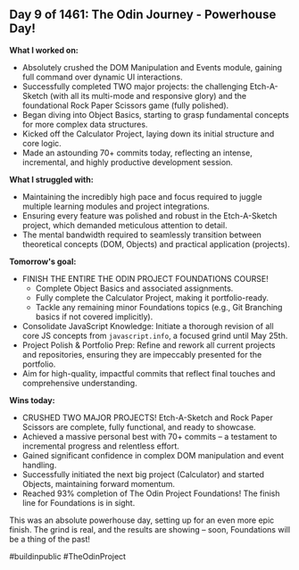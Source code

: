 ## Day 9 of 1461: The Odin Journey - Powerhouse Day!

**What I worked on:**
- Absolutely crushed the DOM Manipulation and Events module, gaining full command over dynamic UI interactions.
- Successfully completed TWO major projects: the challenging Etch-A-Sketch (with all its multi-mode and responsive glory) and the foundational Rock Paper Scissors game (fully polished).
- Began diving into Object Basics, starting to grasp fundamental concepts for more complex data structures.
- Kicked off the Calculator Project, laying down its initial structure and core logic.
- Made an astounding 70+ commits today, reflecting an intense, incremental, and highly productive development session.

**What I struggled with:**
- Maintaining the incredibly high pace and focus required to juggle multiple learning modules and project integrations.
- Ensuring every feature was polished and robust in the Etch-A-Sketch project, which demanded meticulous attention to detail.
- The mental bandwidth required to seamlessly transition between theoretical concepts (DOM, Objects) and practical application (projects).

**Tomorrow's goal:**
- FINISH THE ENTIRE THE ODIN PROJECT FOUNDATIONS COURSE!
    - Complete Object Basics and associated assignments.
    - Fully complete the Calculator Project, making it portfolio-ready.
    - Tackle any remaining minor Foundations topics (e.g., Git Branching basics if not covered implicitly).
- Consolidate JavaScript Knowledge: Initiate a thorough revision of all core JS concepts from `javascript.info`, a focused grind until May 25th.
- Project Polish & Portfolio Prep: Refine and rework all current projects and repositories, ensuring they are impeccably presented for the portfolio.
- Aim for high-quality, impactful commits that reflect final touches and comprehensive understanding.

**Wins today:**
- CRUSHED TWO MAJOR PROJECTS! Etch-A-Sketch and Rock Paper Scissors are complete, fully functional, and ready to showcase.
- Achieved a massive personal best with 70+ commits – a testament to incremental progress and relentless effort.
- Gained significant confidence in complex DOM manipulation and event handling.
- Successfully initiated the next big project (Calculator) and started Objects, maintaining forward momentum.
- Reached 93% completion of The Odin Project Foundations! The finish line for Foundations is in sight.

This was an absolute powerhouse day, setting up for an even more epic finish. The grind is real, and the results are showing – soon, Foundations will be a thing of the past!

#buildinpublic #TheOdinProject